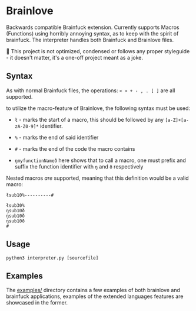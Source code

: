 # Brainlove
Backwards compatible Brainfuck extension. Currently supports Macros (Functions) using horribly annoying syntax, as to keep with the spirit of brainfuck. The interpreter handles both Brainfuck and Brainlove files.

:speech_balloon: This project is not optimized, condensed or follows any proper styleguide - it doesn't matter, it's a one-off project meant as a joke.

## Syntax
As with normal Brainfuck files, the operations:
`< > + - , . [ ]` are all supported.

to utilize the macro-feature of Brainlove, the following syntax must be used:

- `ł` - marks the start of a macro, this should be followed by any `[a-Z]+[a-zA-Z0-9]*` identifier.

- `%` - marks the end of said identifier

- `#` - marks the end of the code the macro contains

- `ŋmyfunctionNameð` here shows that to call a macro, one must prefix and suffix the function identifier with `ŋ` and `ð` respectively


Nested macros _are_ supported, meaning that this definition would be a valid macro:
```brainfuck
łsub10%----------#

łsub30%
ŋsub10ð
ŋsub10ð
ŋsub10ð
#
```

## Usage
```
python3 interpreter.py [sourcefile]
```
## Examples
The [examples/](https://github.com/frederikgram/brainlove/tree/master/examples) directory contains a few examples of both brainlove and brainfuck applications,
examples of the extended languages features are showcased in the former.

